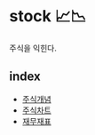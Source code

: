# stock 📈📉
주식을 익힌다.

## index
* [주식개념](concept.md)
* [주식차트](chart.md)
* [재무재표](financial-statements.md)